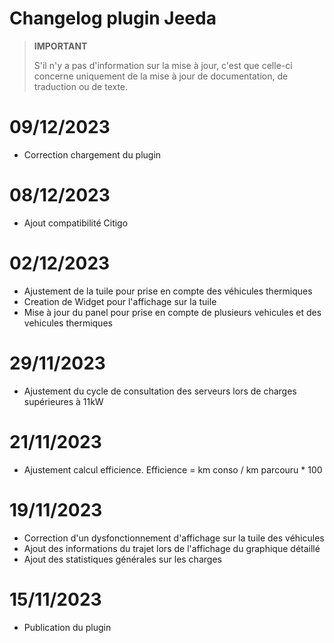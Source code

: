 # Changelog plugin Jeeda

>**IMPORTANT**
>
>S'il n'y a pas d'information sur la mise à jour, c'est que celle-ci concerne uniquement de la mise à jour de documentation, de traduction ou de texte.

# 09/12/2023
- Correction chargement du plugin

# 08/12/2023
- Ajout compatibilité Citigo

# 02/12/2023
- Ajustement de la tuile pour prise en compte des véhicules thermiques
- Creation de Widget pour l'affichage sur la tuile
- Mise à jour du panel pour prise en compte de plusieurs vehicules et des vehicules thermiques

# 29/11/2023
- Ajustement du cycle de consultation des serveurs lors de charges supérieures à 11kW

# 21/11/2023
- Ajustement calcul efficience. Efficience = km conso / km parcouru * 100

# 19/11/2023
- Correction d'un dysfonctionnement d'affichage sur la tuile des véhicules
- Ajout des informations du trajet lors de l'affichage du graphique détaillé
- Ajout des statistiques générales sur les charges

# 15/11/2023
- Publication du plugin
